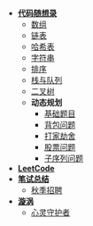 <!-- _sidebar.md -->
<!-- 如果用了这种跳转方式就像是打开了子文件一样，进行了页面跳转，就不像一开始的单页面锚点那样了 -->

- [**代码随想录**](/Carl/README.md)
  - [数组](/Carl/array.md)
  - [链表](/Carl/chain.md)
  - [哈希表](/Carl/hash.md)
  - [字符串](/Carl/string.md)
  - [排序](/Carl/sort.md)
  - [栈与队列](/Carl/stack.md)
  - [二叉树](/Carl/tree.md)
  - **动态规划**
    - [基础题目](/Carl/dp1.md)
    - [背包问题](/Carl/dp2.md)
    - [打家劫舍](/Carl/dp3.md)
    - [股票问题](/Carl/dp4.md)
    - [子序列问题](/Carl/dp5.md)
- [**LeetCode**](/LeetCode.md)
- [**笔试总结**](/Test/README.md)
  - [秋季招聘](/Test/recruitment.md)
- [**漩涡**](/Other/README.md)
  - [心灵守护者](/Other/motto.md)
